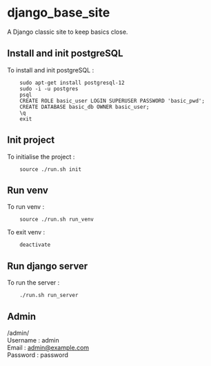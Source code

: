# django_base_site

A Django classic site to keep basics close.

## Install and init postgreSQL
To install and init postgreSQL :
``` 
    sudo apt-get install postgresql-12 
    sudo -i -u postgres
    psql
    CREATE ROLE basic_user LOGIN SUPERUSER PASSWORD 'basic_pwd';
    CREATE DATABASE basic_db OWNER basic_user;
    \q
    exit
```
## Init project 
To initialise the project :
```
    source ./run.sh init
```

## Run venv
To run venv : 
```
    source ./run.sh run_venv
```

To exit venv : 
```
    deactivate
```

## Run django server 
To run the server : 
```
    ./run.sh run_server
```

## Admin 
/admin/  
Username : admin  
Email : admin@example.com  
Password : password  